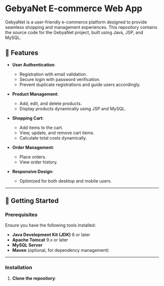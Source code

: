 # GebyaNet E-commerce Web App

GebyaNet is a user-friendly e-commerce platform designed to provide seamless shopping and management experiences. This repository contains the source code for the GebyaNet project, built using Java, JSP, and MySQL.

## 🌟 Features

- **User Authentication**: 
  - Registration with email validation.
  - Secure login with password verification.
  - Prevent duplicate registrations and guide users accordingly.
  
- **Product Management**:
  - Add, edit, and delete products.
  - Display products dynamically using JSP and MySQL.

- **Shopping Cart**:
  - Add items to the cart.
  - View, update, and remove cart items.
  - Calculate total costs dynamically.

- **Order Management**:
  - Place orders.
  - View order history.

- **Responsive Design**:
  - Optimized for both desktop and mobile users.

---

## 🚀 Getting Started

### Prerequisites

Ensure you have the following tools installed:

- **Java Development Kit (JDK)** 8 or later
- **Apache Tomcat** 9.x or later
- **MySQL Server**
- **Maven** (optional, for dependency management)

---

### Installation

1. **Clone the repository**:
   ```bash
   

